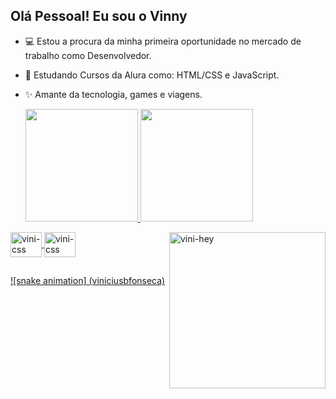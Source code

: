 ## Olá Pessoal! Eu sou o Vinny

- 💻 Estou a procura da minha primeira oportunidade no mercado de trabalho como Desenvolvedor.
- 📘 Estudando Cursos da Alura como: HTML/CSS e JavaScript.
- ✨ Amante da tecnologia, games e viagens.

  <div>
    <a href="https://github.com/viniciusbfonseca">
    <img height="180em" src="https://github-readme-stats.vercel.app/api?username=viniciusbfonseca&show_icons=true&theme=algolia&include_all_commits=true&count_private=true"/>
    <img height="180em" src="https://github-readme-stats.vercel.app/api/top-langs/?username=viniciusbfonseca&layout=compact&langs_count=168theme=dark"/>
</div>
 

<div>
  <img align="center" alt="vini-css" height="40" width="50" src="https://cdn.jsdelivr.net/gh/devicons/devicon/icons/css3/css3-original-wordmark.svg" />
  <img align="center" alt="vini-css" height="40" width="50" src="https://cdn.jsdelivr.net/gh/devicons/devicon/icons/html5/html5-original-wordmark.svg" />
  <img align="right" alt="vini-hey"  heigth="240" width="250" src="https://user-images.githubusercontent.com/74038190/212749447-bfb7e725-6987-49d9-ae85-2015e3e7cc41.gif">  
</div>



##

![snake animation] (viniciusbfonseca)



  



